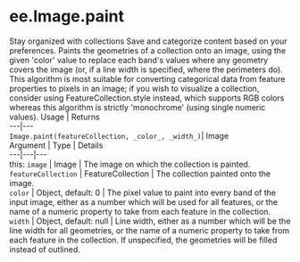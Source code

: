 
#  ee.Image.paint
Stay organized with collections  Save and categorize content based on your preferences. 
Paints the geometries of a collection onto an image, using the given 'color' value to replace each band's values where any geometry covers the image (or, if a line width is specified, where the perimeters do).
This algorithm is most suitable for converting categorical data from feature properties to pixels in an image; if you wish to visualize a collection, consider using FeatureCollection.style instead, which supports RGB colors whereas this algorithm is strictly 'monochrome' (using single numeric values).
Usage | Returns  
---|---  
`Image.paint(featureCollection, _color_, _width_)`|  Image  
Argument | Type | Details  
---|---|---  
this: `image` | Image | The image on which the collection is painted.  
`featureCollection` | FeatureCollection | The collection painted onto the image.  
`color` | Object, default: 0 | The pixel value to paint into every band of the input image, either as a number which will be used for all features, or the name of a numeric property to take from each feature in the collection.  
`width` | Object, default: null | Line width, either as a number which will be the line width for all geometries, or the name of a numeric property to take from each feature in the collection. If unspecified, the geometries will be filled instead of outlined.  
